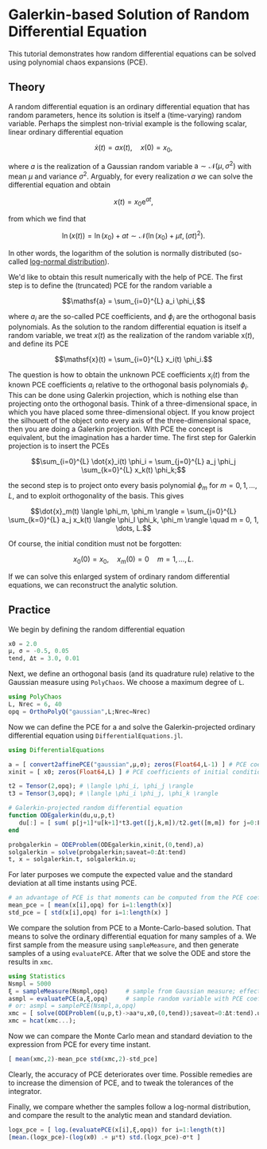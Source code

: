 
# Galerkin-based Solution of Random Differential Equation

This tutorial demonstrates how random differential equations can be solved using polynomial chaos expansions (PCE).

## Theory

A random differential equation is an ordinary differential equation that has random parameters, hence its solution is itself a (time-varying) random variable.
Perhaps the simplest non-trivial example is the following scalar, linear ordinary differential equation
```math
\dot{x}(t) = a x(t), \quad x(0) = x_{0},
```
where $a$ is the realization of a Gaussian random variable $\mathsf{a} \sim \mathcal{N}(\mu, \sigma^2)$ with mean $\mu$ and variance $\sigma^2$.
Arguably, for every realization $a$ we can solve the differential equation and obtain
```math
x(t) = x_0 \mathrm{e}^{a t},
```
from which we find that
```math
\ln (x(t)) = \ln (x_0) + at \sim \mathcal{N}(\ln(x_0) + \mu t, (\sigma t)^2).
```
In other words, the logarithm of the solution is normally distributed (so-called [log-normal distribution](https://en.wikipedia.org/wiki/Log-normal_distribution)).

We'd like to obtain this result numerically with the help of PCE.
The first step is to define the (truncated) PCE for the random variable $\mathsf{a}$
```math
\mathsf{a} = \sum_{i=0}^{L} a_i \phi_i,
```
where $a_i$ are the so-called PCE coefficients, and $\phi_i$ are the orthogonal basis polynomials.
As the solution to the random differential equation is itself a random variable, we treat $x(t)$ as the realization of the random variable $\mathsf{x}(t)$, and define its PCE
```math
\mathsf{x}(t) = \sum_{i=0}^{L} x_i(t) \phi_i.
```
The question is how to obtain the unknown PCE coefficients $x_i(t)$ from the known PCE coefficients $a_i$ relative to the orthogonal basis polynomials $\phi_i$.
This can be done using Galerkin projection, which is nothing else than projecting onto the orthogonal basis.
Think of a three-dimensional space, in which you have placed some three-dimensional object.
If you know project the silhouett of the object onto every axis of the three-dimensional space, then you are doing a Galerkin projection.
With PCE the concept is equivalent, but the imagination has a harder time.
The first step for Galerkin projection is to insert the PCEs
```math
\sum_{i=0}^{L} \dot{x}_i(t) \phi_i = \sum_{j=0}^{L} a_j \phi_j \sum_{k=0}^{L} x_k(t) \phi_k;
```
the second step is to project onto every basis polynomial $\phi_m$ for $m = 0, 1, \dots, L$, and to exploit orthogonality of the basis.
This gives
```math
\dot{x}_m(t) \langle \phi_m, \phi_m \rangle = \sum_{j=0}^{L} \sum_{k=0}^{L} a_j x_k(t) \langle \phi_l \phi_k, \phi_m \rangle \quad m = 0, 1, \dots, L.
```
Of course, the initial condition must not be forgotten:
```math
x_0(0) = x_0, \quad x_m(0) = 0 \quad m = 1, \dots, L.
```
If we can solve this enlarged system of ordinary random differential equations, we can reconstruct the analytic solution.

## Practice
We begin by defining the random differential equation


```julia
x0 = 2.0
μ, σ = -0.5, 0.05 
tend, Δt = 3.0, 0.01
```

Next, we define an orthogonal basis (and its quadrature rule) relative to the Gaussian measure using `PolyChaos`.
We choose a maximum degree of `L`.


```julia
using PolyChaos
L, Nrec = 6, 40
opq = OrthoPolyQ("gaussian",L;Nrec=Nrec)
```

Now we can define the PCE for $\mathsf{a}$ and solve the Galerkin-projected ordinary differential equation using `DifferentialEquations.jl`.


```julia
using DifferentialEquations

a = [ convert2affinePCE("gaussian",μ,σ); zeros(Float64,L-1) ] # PCE coefficients of a
xinit = [ x0; zeros(Float64,L) ] # PCE coefficients of initial condition

t2 = Tensor(2,opq); # \langle \phi_i, \phi_j \rangle
t3 = Tensor(3,opq); # \langle \phi_i \phi_j, \phi_k \rangle

# Galerkin-projected random differential equation
function ODEgalerkin(du,u,p,t)
   du[:] = [ sum( p[j+1]*u[k+1]*t3.get([j,k,m])/t2.get([m,m]) for j=0:L for k=0:L) for m=0:L ] 
end

probgalerkin = ODEProblem(ODEgalerkin,xinit,(0,tend),a)
solgalerkin = solve(probgalerkin;saveat=0:Δt:tend)
t, x = solgalerkin.t, solgalerkin.u;
```

For later purposes we compute the expected value and the standard deviation at all time instants using PCE.


```julia
# an advantage of PCE is that moments can be computed from the PCE coefficients alone; no sampling required
mean_pce = [ mean(x[i],opq) for i=1:length(x)]  
std_pce = [ std(x[i],opq) for i=1:length(x) ]
```

We compare the solution from PCE to a Monte-Carlo-based solution.
That means to solve the ordinary differential equation for many samples of $\mathsf{a}$.
We first sample from the measure using `sampleMeasure`, and then generate samples of $\mathsf{a}$ using `evaluatePCE`.
After that we solve the ODE and store the results in `xmc`.


```julia
using Statistics
Nsmpl = 5000
ξ = sampleMeasure(Nsmpl,opq)     # sample from Gaussian measure; effectively randn() here    
asmpl = evaluatePCE(a,ξ,opq)     # sample random variable with PCE coefficients a; effectively μ + σ*randn() here
# or: asmpl = samplePCE(Nsmpl,a,opq)
xmc = [ solve(ODEProblem((u,p,t)->aa*u,x0,(0,tend));saveat=0:Δt:tend).u for aa in asmpl]
xmc = hcat(xmc...);
```

Now we can compare the Monte Carlo mean and standard deviation to the expression from PCE for every time instant.


```julia
[ mean(xmc,2)-mean_pce std(xmc,2)-std_pce]
```

Clearly, the accuracy of PCE deteriorates over time.
Possible remedies are to increase the dimension of PCE, and to tweak the tolerances of the integrator.

Finally, we compare whether the samples follow a log-normal distribution, and compare the result to the analytic mean and standard deviation.


```julia
logx_pce = [ log.(evaluatePCE(x[i],ξ,opq)) for i=1:length(t)]
[mean.(logx_pce)-(log(x0) .+ μ*t) std.(logx_pce)-σ*t ]
```


```julia

```
